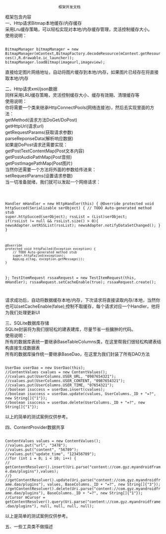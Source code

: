 							框架开发文档
框架包含内容<br />
一、Http请求Bitmap本地缓存/内存缓存<br />
采用Lru缓存策略，可以轻松实现对本地/内存缓存管理，灵活控制缓存大小。<br />
使用说明：<br />

<code>
BitmapManager bitmapManager = new BitmapManager(mContext,BitmapFactory.decodeResource(mContext.getResources(),R.drawable.ic_launcher));
bitmapManager.loadBitmap(imageurl,imageview);
</code>

直接给定图片网络地址，自动将图片缓存到本地/内存，如果图片已经存在将直接取本地/内存  <br />

二、Http请求xml/json数据  <br />
同样采用LRU缓存策略，灵活控制缓存大小、缓存有效期、清理缓存等  <br />
使用说明：<br />
你将需要一个类来继承HttpConnectPools(网络连接池)，然后去实现里面的方法：<br />
getMethod(请求方法DoGet/DoPost)  <br />
getHttpUrl(请求url)  <br />
getRequestParams(获取请求参数)  <br />
parseReponseData(解析响应数据)  <br />
如果是DoPost请求还需要实现：  <br />
getPostTextContentMap(Post文本内容)  <br />
getPostAudioPathMap(Post音频)  <br />
getPostImagePathMap(Post图片)  <br />
当然你还需要一个方法将外面的参数给传进来：  <br />
setRequestParams(设置请求参数)  <br />
当一切准备就绪，我们就可以发起一个网络请求： <br />

<code>

Handler mHandler = new HttpHandler(this) {
	@Override
	protected void httpSucced(Serializable serObject) {
		// TODO Auto-generated method stub
		super.httpSucced(serObject);
		rssList = (List<TestItem>)serObject;
		if(rssList != null && rssList.size() > 0){
			newsAdapter.setRSSList(rssList);
			newsAdapter.notifyDataSetChanged();
		}
	}

	@Override
	protected void httpFailed(Exception exception) {
		// TODO Auto-generated method stub
		super.httpFailed(exception);
		AppLog.e(tag, exception.getMessage());
	}
};
TestItemRequest rssaaRequest = new TestItemRequest(this, mHandler);
rssaaRequest.setCacheEnable(true);
rssaaRequest.create();
			
</code>

请求成功后，自动将数据缓存本地/内存，下次请求将直接读取内存/本地，当然你也可以setCacheEnable(false);控制不取缓存，每个请求对应一个Handler，他将为我们处理更新UI  <br />

三、SQLite数据库存储  <br />
SQLite封装将为我们很轻松的建表建库，尽量节省一些臃肿的代码。  <br />
使用说明： <br />
所有的数据库表统一要继承BaseTableColumns类，在这里帮我们很轻松构建表结构直接生成数据表  <br />
所有的数据库操作统一要继承BaseDao，在这里为我们封装了所有DAO方法  <br />

<code>
UserDao userDao = new UserDao(this);
//ContentValues cvalues = new ContentValues();
//cvalues.put(UserColumns.USER_URL, "0987654321");
//cvalues.put(UserColumns.USER_CONTENT, "0987654321");
//cvalues.put(UserColumns.USER_TIME, "07654321");
//boolean isuccess = userDao.insert(cvalues);   
//boolean isuccess = userDao.update(cvalues, UserColumns._ID + "=?", new String[]{"1"});
//boolean isuccess = userDao.delete(UserColumns._ID + "=?", new String[]{"1"});
</code>

以上的简单的测试案例仅供参考。<br />

四、ContentProvider数据共享  <br />

<code>
ContentValues values = new ContentValues();
//values.put("url", "3478");
//values.put("content", "56789");
//values.put("update_time", "123456789");
//for (int i = 0; i < 10; i++) {
//	getContentResolver().insert(Uri.parse("content://com.gyz.myandroidframe.dao/plugins"),values);
//}
//getContentResolver().update(Uri.parse("content://com.gyz.myandroidframe.dao/plugins"), values, BaseColumns._ID + "=?", new String[]{"3"});
//getContentResolver().delete(Uri.parse("content://com.gyz.myandroidframe.dao/plugins"), BaseColumns._ID + "=?", new String[]{"1"});
//Cursor mCursor = getContentResolver().query(Uri.parse("content://com.gyz.myandroidframe.dao/plugins"), null, null, null, null);
</code>

以上是简单的测试案例仅供参考。<br />


五、一些工具类不做描述<br /><br /><br />















